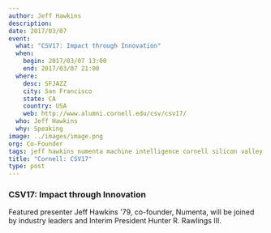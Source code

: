 ```yaml
---
author: Jeff Hawkins
description:
date: 2017/03/07
event:
  what: "CSV17: Impact through Innovation"
  when:
    begin: 2017/03/07 13:00
    end: 2017/03/07 21:00
  where:
    desc: SFJAZZ
    city: San Francisco
    state: CA
    country: USA
    web: http://www.alumni.cornell.edu/csv/csv17/
  who: Jeff Hawkins
  why: Speaking
image: ../images/image.png
org: Co-Founder
tags: jeff hawkins numenta machine intelligence cornell silicon valley csv17
title: "Cornell: CSV17"
type: post
---
```


### CSV17: Impact through Innovation

Featured presenter Jeff Hawkins '79, co-founder, Numenta, will be joined by
industry leaders and Interim President Hunter R. Rawlings III.
